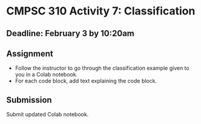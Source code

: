 # CMPSC 310 Activity 7: Classification

## Deadline: February 3 by 10:20am

## Assignment

-  Follow the instructor to go through the classification example given to you in a Colab notebook.
- For each code block, add text explaining the code block.

## Submission

Submit updated Colab notebook.



